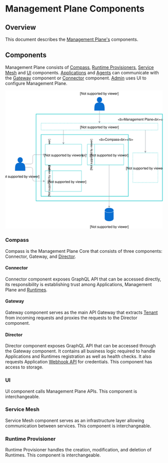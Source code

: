 # Management Plane Components

## Overview

This document describes the [Management Plane's](/docs/terminology.md#Management-Plane) components.

## Components

Management Plane consists of [Compass](/docs/terminology.md#MP-Compass), [Runtime Provisioners](/docs/terminology.md#MP-Runtime-Provisioner), [Service Mesh](/docs/terminology.md#MP-Service-Mesh) and [UI](/docs/terminology.md#MP-UI) components. [Applications](/docs/terminology.md#Application) and [Agents](/docs/terminology.md#Runtime-Agent) can communicate with the [Gateway](/docs/terminology.md#MP-Gateway) component or [Connector](/docs/terminology.md#MP-Connector) component. [Admin](/docs/terminology.md#Administrator) uses UI to configure Management Plane.

![Management Plane Components](./assets/mp-components.svg)

### Compass

Compass is the Management Plane Core that consists of three components: Connector, Gateway, and [Director](/docs/terminology.md#MP-Director).

#### Connector

Connector component exposes GraphQL API that can be accessed directly, its responsibility is establishing trust among Applications, Management Plane and [Runtimes](/docs/terminology.md#Runtime).

#### Gateway

Gateway component serves as the main API Gateway that extracts [Tenant](/docs/terminology.md#MP-Tenant) from incoming requests and proxies the requests to the Director component.

#### Director

Director component exposes GraphQL API that can be accessed through the Gateway component. It contains all business logic required to handle Applications and Runtimes registration as well as health checks. It also requests Application [Webhook API](/docs/terminology.md#Application-Webhook-API) for credentials. This component has access to storage.

### UI

UI component calls Management Plane APIs. This component is interchangeable.

### Service Mesh

Service Mesh component serves as an infrastructure layer allowing communication between services. This component is interchangeable.

### Runtime Provisioner

Runtime Provisioner handles the creation, modification, and deletion of Runtimes. This component is interchangeable.
